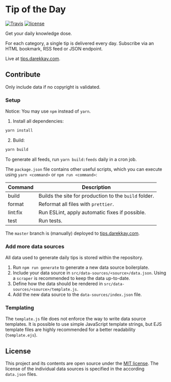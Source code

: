 # Tip of the Day

[![Travis](https://img.shields.io/travis/com/darekkay/tip-of-the-day.svg?style=flat-square)](https://travis-ci.com/darekkay/tip-of-the-day)
[![license](https://img.shields.io/badge/license-MIT-green.svg?style=flat-square)](https://github.com/darekkay/tip-of-the-day/blob/master/LICENSE)

Get your daily knowledge dose.

For each category, a single tip is delivered every day. Subscribe via an HTML bookmark, RSS feed or JSON endpoint.

Live at [tips.darekkay.com](https://tips.darekkay.com).

## Contribute

Only include data if no copyright is validated.

### Setup

Notice: You may use `npm` instead of `yarn`.

1. Install all dependencies:

```bash
yarn install
```

2. Build:

```bash
yarn build
```

To generate all feeds, run `yarn build:feeds` daily in a cron job.

The `package.json` file contains other useful scripts, which you can execute using `yarn <command>` or `npm run <command>`:

| Command  | Description                                           |
| -------- | ----------------------------------------------------- |
| build    | Builds the site for production to the `build` folder. |
| format   | Reformat all files with `prettier`.                   |
| lint:fix | Run ESLint, apply automatic fixes if possible.        |
| test     | Run tests.                                            |

The `master` branch is (manually) deployed to [tips.darekkay.com](https://tips.darekkay.com).

### Add more data sources

All data used to generate daily tips is stored within the repository.

1. Run `npm run generate` to generate a new data source boilerplate.
2. Include your data source in `src/data-sources/<source>/data.json`. Using a `scraper` is recommended to keep the data up-to-date.
3. Define how the data should be rendered in `src/data-sources/<source>/template.js`.
4. Add the new data source to the `data-sources/index.json` file.

### Templating

The `template.js` file does not enforce the way to write data source templates. It is possible to use simple JavaScript template strings, but EJS template files are highly recommended for a better readability (`template.ejs`).

## License

This project and its contents are open source under the [MIT license](LICENSE). The license of the individual data sources is specified in the according `data.json` files.
